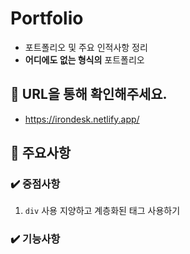 # Portfolio
 * 포트폴리오 및 주요 인적사항 정리
 * **어디에도 없는 형식의** 포트폴리오

## 🌈 URL을 통해 확인해주세요.
 * https://irondesk.netlify.app/
 
## 📌 주요사항
### ✔️ 중점사항
  1. ``div`` 사용 지양하고 계층화된 태그 사용하기
  
### ✔️ 기능사항
